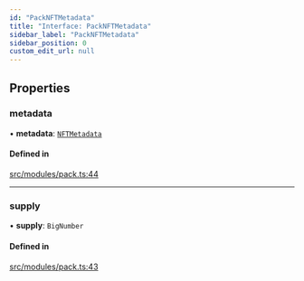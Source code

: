 ```yaml
---
id: "PackNFTMetadata"
title: "Interface: PackNFTMetadata"
sidebar_label: "PackNFTMetadata"
sidebar_position: 0
custom_edit_url: null
---
```


## Properties

### metadata

• **metadata**: [`NFTMetadata`](NFTMetadata)

#### Defined in

[src/modules/pack.ts:44](https://github.com/PrasoonPratham/nftlabs-sdk-ts/blob/ff1ad69/src/modules/pack.ts#L44)

___

### supply

• **supply**: `BigNumber`

#### Defined in

[src/modules/pack.ts:43](https://github.com/PrasoonPratham/nftlabs-sdk-ts/blob/ff1ad69/src/modules/pack.ts#L43)

